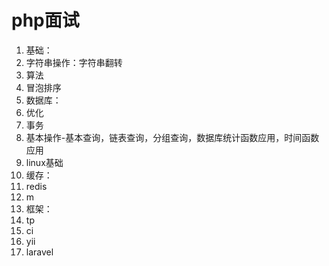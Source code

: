 # php面试

1. 基础：
  2. 字符串操作：字符串翻转
2. 算法
  3. 冒泡排序
3. 数据库：
  4. 优化
  5. 事务
  6. 基本操作-基本查询，链表查询，分组查询，数据库统计函数应用，时间函数应用
4. linux基础
5. 缓存：
  6. redis
  7. m
6. 框架：
  7. tp
  8. ci
  9. yii
  10. laravel